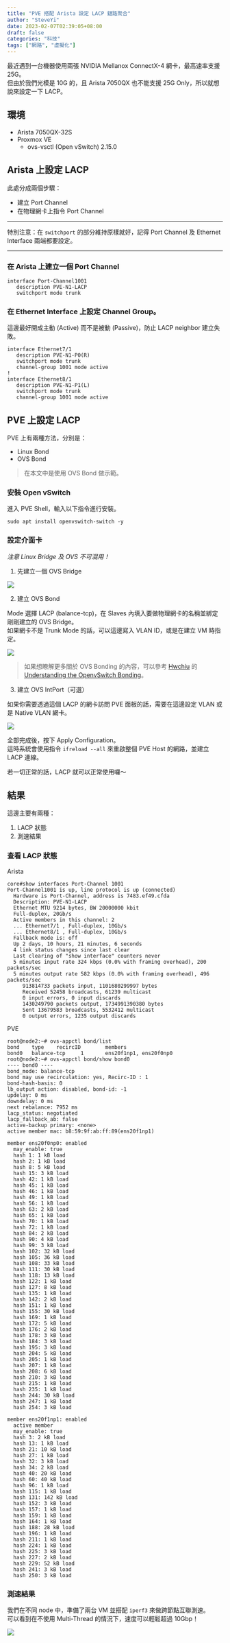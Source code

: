 ```yaml
---
title: "PVE 搭配 Arista 設定 LACP 鏈路聚合"
author: "SteveYi"
date: 2023-02-07T02:39:05+08:00
draft: false
categories: "科技"
tags: ["網路", "虛擬化"]
---
```


最近遇到一台機器使用兩張 NVIDIA Mellanox ConnectX-4 網卡，最高速率支援 25G。  
但由於我們光模是 10G 的，且 Arista 7050QX 也不能支援 25G Only，所以就想說來設定一下 LACP。

## 環境

- Arista 7050QX-32S
- Proxmox VE
    - ovs-vsctl (Open vSwitch) 2.15.0

## Arista 上設定 LACP

此處分成兩個步驟：

- 建立 Port Channel
- 在物理網卡上指令 Port Channel

***
特別注意：在 `switchport` 的部分維持原樣就好，記得 Port Channel 及 Ethernet Interface 兩端都要設定。
***

### 在 Arista 上建立一個 Port Channel

```shell
interface Port-Channel1001
   description PVE-N1-LACP
   switchport mode trunk
```

### 在 Ethernet Interface 上設定 Channel Group。 

這邊最好開成主動 (Active) 而不是被動 (Passive)，防止 LACP neighbor 建立失敗。

```shell
interface Ethernet7/1
   description PVE-N1-P0(R)
   switchport mode trunk
   channel-group 1001 mode active
!
interface Ethernet8/1
   description PVE-N1-P1(L)
   switchport mode trunk
   channel-group 1001 mode active
```

## PVE 上設定 LACP

PVE 上有兩種方法，分別是：

- Linux Bond
- OVS Bond

> 在本文中是使用 OVS Bond 做示範。

### 安裝 Open vSwitch

進入 PVE Shell，輸入以下指令進行安裝。

```shell
sudo apt install openvswitch-switch -y
```

### 設定介面卡

*注意 Linux Bridge 及 OVS 不可混用！*

1. 先建立一個 OVS Bridge

![](https://i.imgur.com/PRJDx2A.png)

2. 建立 OVS Bond

Mode 選擇 LACP (balance-tcp)，在 Slaves 內填入要做物理網卡的名稱並綁定剛剛建立的 OVS Bridge。  
如果網卡不是 Trunk Mode 的話，可以這邊寫入 VLAN ID，或是在建立 VM 時指定。

![](https://i.imgur.com/7fvU2gd.png)

> 如果想瞭解更多關於 OVS Bonding 的內容，可以參考 [Hwchiu](https://www.hwchiu.com/) 的 [Understanding the OpenvSwitch Bonding](https://www.hwchiu.com/openvswitch-bonding.html)。

3. 建立 OVS IntPort（可選）

如果你需要透過這個 LACP 的網卡訪問 PVE 面板的話，需要在這邊設定 VLAN 或是 Native VLAN 網卡。

![](https://i.imgur.com/yqPhGCm.png)

全部完成後，按下 Apply Configuration。  
這時系統會使用指令 `ifreload --all` 來重啟整個 PVE Host 的網路，並建立 LACP 連線。

若一切正常的話，LACP 就可以正常使用囉～

## 結果

這邊主要有兩種：
1. LACP 狀態
2. 測速結果

### 查看 LACP 狀態

Arista

```shell
core#show interfaces Port-Channel 1001
Port-Channel1001 is up, line protocol is up (connected)
  Hardware is Port-Channel, address is 7483.ef49.cfda
  Description: PVE-N1-LACP
  Ethernet MTU 9214 bytes, BW 20000000 kbit
  Full-duplex, 20Gb/s
  Active members in this channel: 2
  ... Ethernet7/1 , Full-duplex, 10Gb/s
  ... Ethernet8/1 , Full-duplex, 10Gb/s
  Fallback mode is: off
  Up 2 days, 10 hours, 21 minutes, 6 seconds
  4 link status changes since last clear
  Last clearing of "show interface" counters never
  5 minutes input rate 324 kbps (0.0% with framing overhead), 200 packets/sec
  5 minutes output rate 582 kbps (0.0% with framing overhead), 496 packets/sec
     913814733 packets input, 1101680299997 bytes
     Received 52458 broadcasts, 61239 multicast
     0 input errors, 0 input discards
     1430249790 packets output, 1734991390380 bytes
     Sent 13679583 broadcasts, 5532412 multicast
     0 output errors, 1235 output discards
```

PVE

```shell
root@node2:~# ovs-appctl bond/list
bond    type    recircID        members
bond0   balance-tcp     1       ens20f1np1, ens20f0np0
root@node2:~# ovs-appctl bond/show bond0
---- bond0 ----
bond_mode: balance-tcp
bond may use recirculation: yes, Recirc-ID : 1
bond-hash-basis: 0
lb_output action: disabled, bond-id: -1
updelay: 0 ms
downdelay: 0 ms
next rebalance: 7952 ms
lacp_status: negotiated
lacp_fallback_ab: false
active-backup primary: <none>
active member mac: b8:59:9f:ab:ff:89(ens20f1np1)

member ens20f0np0: enabled
  may_enable: true
  hash 1: 1 kB load
  hash 2: 1 kB load
  hash 8: 5 kB load
  hash 15: 3 kB load
  hash 42: 1 kB load
  hash 45: 1 kB load
  hash 46: 1 kB load
  hash 49: 1 kB load
  hash 56: 1 kB load
  hash 63: 2 kB load
  hash 65: 1 kB load
  hash 70: 1 kB load
  hash 72: 1 kB load
  hash 84: 2 kB load
  hash 90: 4 kB load
  hash 99: 3 kB load
  hash 102: 32 kB load
  hash 105: 36 kB load
  hash 108: 33 kB load
  hash 111: 30 kB load
  hash 118: 13 kB load
  hash 122: 1 kB load
  hash 127: 8 kB load
  hash 135: 1 kB load
  hash 142: 2 kB load
  hash 151: 1 kB load
  hash 155: 30 kB load
  hash 169: 1 kB load
  hash 172: 5 kB load
  hash 176: 2 kB load
  hash 178: 3 kB load
  hash 184: 3 kB load
  hash 195: 3 kB load
  hash 204: 5 kB load
  hash 205: 1 kB load
  hash 207: 1 kB load
  hash 208: 6 kB load
  hash 210: 3 kB load
  hash 215: 1 kB load
  hash 235: 1 kB load
  hash 244: 30 kB load
  hash 247: 1 kB load
  hash 254: 3 kB load

member ens20f1np1: enabled
  active member
  may_enable: true
  hash 3: 2 kB load
  hash 13: 1 kB load
  hash 21: 10 kB load
  hash 27: 1 kB load
  hash 32: 3 kB load
  hash 34: 2 kB load
  hash 40: 20 kB load
  hash 60: 40 kB load
  hash 96: 1 kB load
  hash 115: 1 kB load
  hash 131: 142 kB load
  hash 152: 3 kB load
  hash 157: 1 kB load
  hash 159: 1 kB load
  hash 164: 1 kB load
  hash 188: 28 kB load
  hash 196: 1 kB load
  hash 211: 1 kB load
  hash 224: 1 kB load
  hash 225: 3 kB load
  hash 227: 2 kB load
  hash 229: 52 kB load
  hash 241: 3 kB load
  hash 250: 3 kB load
```

### 測速結果

我們在不同 node 中，準備了兩台 VM 並搭配 `iperf3` 來做跨節點互聯測速。  
可以看到在不使用 Multi-Thread 的情況下，速度可以輕鬆超過 10Gbp！

![](https://i.imgur.com/l7XnFka.jpg)
